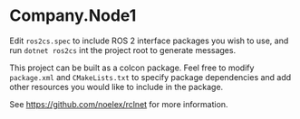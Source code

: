 # Company.Node1

Edit `ros2cs.spec` to include ROS 2 interface packages you wish to use,
and run `dotnet ros2cs` int the project root to generate messages.

This project can be built as a colcon package. Feel free to modify `package.xml`
and `CMakeLists.txt` to specify package dependencies and add other resources
you would like to include in the package.

See https://github.com/noelex/rclnet for more information.